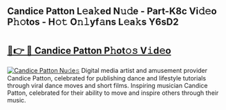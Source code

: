 ## Candice Patton L𝚎a𝚔ed N𝚞𝚍e - Part-K8c Vi𝚍𝚎o P𝚑𝚘tos - H𝚘𝚝 O𝚗𝚕yf𝚊ns L𝚎a𝚔s Y6sD2

# <h2><a href="http://kf94jkz.oniu.top/?m=Candice+Patton">🔗👉 🔴 Candice Patton P𝚑ot𝚘𝚜 V𝚒d𝚎o</a></h2>

[![Candice Patton Nu𝚍e𝚜](https://i.imgur.com/0qMVB7G.gif)](http://kf94jkz.oniu.top/?m=Candice+Patton)
Digital media artist and amusement provider Candice Patton, celebrated for publishing dance and lifestyle tutorials through viral dance moves and short films. Inspiring musician Candice Patton, celebrated for their ability to move and inspire others through their music.  
